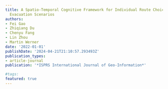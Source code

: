 ```yaml
---
title: A Spatio-Temporal Cognitive Framework for Individual Route Choice in Outdoor
  Evacuation Scenarios
authors:
- Fei Gao
- Zhiqiang Du
- Chenyu Fang
- Lin Zhou
- Martin Werner
date: '2022-01-01'
publishDate: '2024-04-21T21:10:57.293493Z'
publication_types:
- article-journal
publication: '*ISPRS International Journal of Geo-Information*'

#tags:
featured: true
---
```

